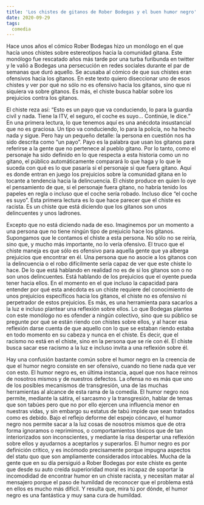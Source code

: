 ```yaml
---
title: 'Los chistes de gitanos de Rober Bodegas y el buen humor negro'
date: 2020-09-29
tags:
  comedia
---
```

Hace unos años el cómico Rober Bodegas hizo un monólogo en el que hacía unos chistes sobre estereotipos hacia la comunidad gitana. Este monólogo fue rescatado años más tarde por una turba furibunda en twitter y le valió a Bodegas una persecución en redes sociales durante el par de semanas que duró aquello. Se acusaba al cómico de que sus chistes eran ofensivos hacia los gitanos. En este texto quiero diseccionar uno de esos chistes y ver por qué no sólo no es ofensivo hacia los gitanos, sino que ni siquiera va sobre gitanos. Es más, el chiste busca hablar sobre los prejuicios contra los gitanos.

El chiste reza así: “Esto es un payo que va conduciendo, lo para la guardia civil y nada. Tiene la ITV, el seguro, el coche es suyo… Continúe, le dice.” En una primera lectura, lo que tenemos aquí es una anécdota insustancial que no es graciosa. Un tipo va conduciendo, lo para la policía, no ha hecho nada y sigue. Pero hay un pequeño detalle: la persona en cuestión nos ha sido descrita como “un payo”. Payo es la palabra que usan los gitanos para referirse a la gente que no pertenece al pueblo gitano. Por lo tanto, como el personaje ha sido definido en lo que respecta a esta historia como un no gitano, el público automáticamente comparará lo que haga y lo que le suceda con qué es lo que pasaría si el personaje sí que fuera gitano. Aquí es donde entran en juego los prejuicios sobre la comunidad gitana en lo tocante a tendencia hacia la delincuencia. El chiste produce en quien lo oye el pensamiento de que, si el personaje fuera gitano, no habría tenido los papeles en regla o incluso que el coche sería robado. Incluso dice “el coche es suyo”. Esta primera lectura es lo que hace parecer que el chiste es racista. Es un chiste que está diciendo que los gitanos son unos delincuentes y unos ladrones.

Excepto que no está diciendo nada de eso. Imaginemos por un momento a una persona que no tiene ningún tipo de prejuicio hace los gitanos. Supongamos que le contamos el chiste a esta persona. No sólo no se reiría, sino que, y mucho más importante, no lo vería ofensivo. El truco que el chiste maneja es que sólo es ofensivo para aquella gente que ya alberga prejuicios que encontrar en él. Una persona que no asocie a los gitanos con la delincuencia o el robo difícilmente sería capaz de ver que este chiste lo hace. De lo que está hablando en realidad no es de si los gitanos son o no son unos delincuentes. Está hablando de los prejuicios que el oyente pueda tener hacia ellos. En el momento en el que incluso la capacidad para entender por qué esta anécdota es un chiste requiere del conocimiento de unos prejuicios específicos hacia los gitanos, el chiste no es ofensivo ni perpetrador de estos prejuicios. Es más, es una herramienta para sacarlos a la luz e incluso plantear una reflexión sobre ellos. Lo que Bodegas plantea con este monólogo no es ofender a ningún colectivo, sino que su público se pregunte por qué se están riendo con chistes sobre ellos, y al hacer esa reflexión darse cuenta de que aquello con lo que se estaban riendo estaba en todo momento en su cabeza y nunca en el chiste. Es decir, que el racismo no está en el chiste, sino en la persona que se ríe con él. El chiste busca sacar ese racismo a la luz e incluso invita a una reflexión sobre él.

Hay una confusión bastante común sobre el humor negro en la creencia de que el humor negro consiste en ser ofensivo, cuando no tiene nada que ver con esto. El humor negro es, en última instancia, aquel que nos hace reírnos de nosotros mismos y de nuestros defectos. La ofensa no es más que uno de los posibles mecanismos de transgresión, una de las muchas herramientas al alcance de esta rama de la comedia. El humor negro nos permite, mediante la sátira, el sarcasmo y la transgresión, hablar de temas que son tabúes pero que no por ello ejercen una influencia menor en nuestras vidas, y sin embargo su estatus de tabú impide que sean tratados como es debido. Bajo el reflejo deforme del espejo cóncavo, el humor negro nos permite sacar a la luz cosas de nosotros mismos que de otra forma ignoramos o reprimimos, o comportamientos tóxicos que de tan interiorizados son inconscientes, y mediante la risa despertar una reflexión sobre ellos y ayudarnos a aceptarlos y superarlos. El humor negro es por definición crítico, y es incómodo precisamente porque impugna aspectos del statu quo que son ampliamente considerados intocables. Mucha de la gente que en su día persiguió a Rober Bodegas por este chiste es gente que desde su auto creída superioridad moral es incapaz de soportar la incomodidad de encontrar humor en un chiste racista, y necesitan matar al mensajero porque el paso de humildad de reconocer que el problema está en ellos es mucho más difícil. Y resulta que, mira tú por dónde, el humor negro es una fantástica y muy sana cura de humildad.
